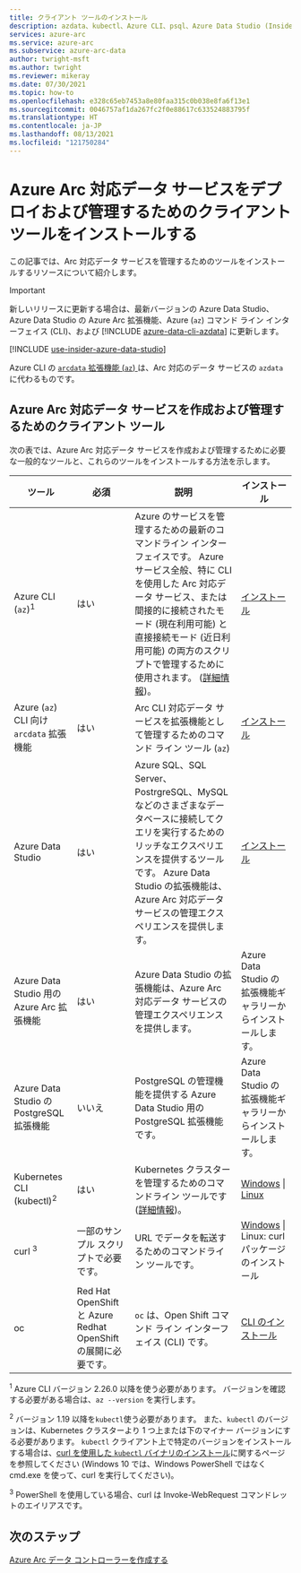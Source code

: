 ```yaml
---
title: クライアント ツールのインストール
description: azdata、kubectl、Azure CLI、psql、Azure Data Studio (Insider)、および Azure Data Studio 向けの Arc 拡張機能をインストールする
services: azure-arc
ms.service: azure-arc
ms.subservice: azure-arc-data
author: twright-msft
ms.author: twright
ms.reviewer: mikeray
ms.date: 07/30/2021
ms.topic: how-to
ms.openlocfilehash: e328c65eb7453a8e80faa315c0b038e8fa6f13e1
ms.sourcegitcommit: 0046757af1da267fc2f0e88617c633524883795f
ms.translationtype: HT
ms.contentlocale: ja-JP
ms.lasthandoff: 08/13/2021
ms.locfileid: "121750284"
---
```

# <a name="install-client-tools-for-deploying-and-managing-azure-arc-enabled-data-services"></a>Azure Arc 対応データ サービスをデプロイおよび管理するためのクライアント ツールをインストールする

この記事では、Arc 対応データ サービスを管理するためのツールをインストールするリソースについて紹介します。

> [!IMPORTANT]
> 新しいリリースに更新する場合は、最新バージョンの Azure Data Studio、Azure Data Studio の Azure Arc 拡張機能、Azure (`az`) コマンド ライン インターフェイス (CLI)、および [!INCLUDE [azure-data-cli-azdata](../../../includes/azure-data-cli-azdata.md)] に更新します。
>
> [!INCLUDE [use-insider-azure-data-studio](includes/use-insider-azure-data-studio.md)] 

Azure CLI の [`arcdata` 拡張機能 (`az`) ](reference/reference-az-arcdata-dc.md) は、Arc 対応のデータ サービスの `azdata` に代わるものです。

## <a name="tools-for-creating-and-managing-azure-arc-enabled-data-services"></a>Azure Arc 対応データ サービスを作成および管理するためのクライアント ツール

次の表では、Azure Arc 対応データ サービスを作成および管理するために必要な一般的なツールと、これらのツールをインストールする方法を示します。

| ツール | 必須 | 説明 | インストール |
|---|---|---|---|
| Azure CLI (`az`)<sup>1</sup> | はい | Azure のサービスを管理するための最新のコマンドライン インターフェイスです。 Azure サービス全般、特に CLI を使用した Arc 対応データ サービス、または間接的に接続されたモード (現在利用可能) と直接接続モード (近日利用可能) の両方のスクリプトで管理するために使用されます。 ([詳細情報](/cli/azure/))。 | [インストール](/cli/azure/install-azure-cli) |
| Azure (`az`) CLI 向け `arcdata` 拡張機能 | はい | Arc CLI 対応データ サービスを拡張機能として管理するためのコマンド ライン ツール (`az`) | [インストール](install-arcdata-extension.md) |
| Azure Data Studio | はい | Azure SQL、SQL Server、PostrgreSQL、MySQL などのさまざまなデータベースに接続してクエリを実行するためのリッチなエクスペリエンスを提供するツールです。 Azure Data Studio の拡張機能は、Azure Arc 対応データ サービスの管理エクスペリエンスを提供します。 | [インストール](/sql/azure-data-studio/download-azure-data-studio) |
| Azure Data Studio 用の Azure Arc 拡張機能 | はい | Azure Data Studio の拡張機能は、Azure Arc 対応データ サービスの管理エクスペリエンスを提供します。| Azure Data Studio の拡張機能ギャラリーからインストールします。|
| Azure Data Studio の PostgreSQL 拡張機能 | いいえ | PostgreSQL の管理機能を提供する Azure Data Studio 用の PostgreSQL 拡張機能です。 | <!--{need link} [Install](../azure-data-studio/data-virtualization-extension.md) --> Azure Data Studio の拡張機能ギャラリーからインストールします。|
| Kubernetes CLI (kubectl)<sup>2</sup> | はい | Kubernetes クラスターを管理するためのコマンドライン ツールです ([詳細情報](https://kubernetes.io/docs/tasks/tools/install-kubectl/))。 | [Windows](https://kubernetes.io/docs/tasks/tools/install-kubectl/#install-with-powershell-from-psgallery) \| [Linux](https://kubernetes.io/docs/tasks/tools/install-kubectl/#install-using-native-package-management) |
| curl <sup>3</sup> | 一部のサンプル スクリプトで必要です。 | URL でデータを転送するためのコマンドライン ツールです。 | [Windows](https://curl.haxx.se/windows/) \| Linux: curl パッケージのインストール |
| oc | Red Hat OpenShift と Azure Redhat OpenShift の展開に必要です。 |`oc` は、Open Shift コマンド ライン インターフェイス (CLI) です。 | [CLI のインストール](https://docs.openshift.com/container-platform/4.6/cli_reference/openshift_cli/getting-started-cli.html#installing-the-cli)



<sup>1</sup> Azure CLI バージョン 2.26.0 以降を使う必要があります。 バージョンを確認する必要がある場合は、`az --version` を実行します。

<sup>2</sup> バージョン 1.19 以降を`kubectl`使う必要があります。 また、`kubectl` のバージョンは、Kubernetes クラスターより 1 つ上または下のマイナー バージョンにする必要があります。 `kubectl` クライアント上で特定のバージョンをインストールする場合は、[curl を使用した `kubectl` バイナリのインストール](https://kubernetes.io/docs/tasks/tools/install-kubectl/#install-kubectl-binary-using-curl)に関するページを参照してください (Windows 10 では、Windows PowerShell ではなく cmd.exe を使って、curl を実行してください)。

<sup>3</sup> PowerShell を使用している場合、curl は Invoke-WebRequest コマンドレットのエイリアスです。

## <a name="next-steps"></a>次のステップ

[Azure Arc データ コントローラーを作成する](create-data-controller.md)
